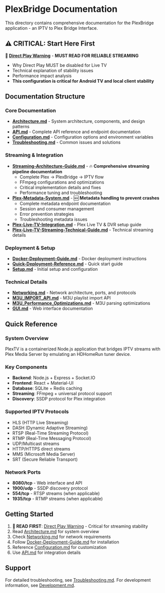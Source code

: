 # PlexBridge Documentation

This directory contains comprehensive documentation for the PlexBridge application - an IPTV to Plex Bridge Interface.

## ⚠️ CRITICAL: Start Here First

**🚨 [Direct Play Warning](Direct-Play-Warning.md)** - **MUST READ FOR RELIABLE STREAMING**
- Why Direct Play MUST be disabled for Live TV
- Technical explanation of stability issues
- Performance impact analysis
- **This configuration is critical for Android TV and local client stability**

## Documentation Structure

### Core Documentation
- **[Architecture.md](Architecture.md)** - System architecture, components, and design patterns
- **[API.md](API.md)** - Complete API reference and endpoint documentation
- **[Configuration.md](Configuration.md)** - Configuration options and environment variables
- **[Troubleshooting.md](Troubleshooting.md)** - Common issues and solutions

### Streaming & Integration
- **[Streaming-Architecture-Guide.md](Streaming-Architecture-Guide.md)** - 🔥 **Comprehensive streaming pipeline documentation**
  - Complete Plex → PlexBridge → IPTV flow
  - FFmpeg configurations and optimizations
  - Critical implementation details and fixes
  - Performance tuning and troubleshooting
- **[Plex-Metadata-System.md](Plex-Metadata-System.md)** - 🆕 **Metadata handling to prevent crashes**
  - Complete metadata endpoint documentation
  - Session and consumer management
  - Error prevention strategies
  - Troubleshooting metadata issues
- **[Plex-Live-TV-Integration.md](Plex-Live-TV-Integration.md)** - Plex Live TV & DVR setup guide
- **[Plex-Live-TV-Streaming-Technical-Guide.md](Plex-Live-TV-Streaming-Technical-Guide.md)** - Technical streaming details

### Deployment & Setup
- **[Docker-Deployment-Guide.md](Docker-Deployment-Guide.md)** - Docker deployment instructions
- **[Quick-Deployment-Reference.md](Quick-Deployment-Reference.md)** - Quick start guide
- **[Setup.md](Setup.md)** - Initial setup and configuration

### Technical Details
- **[Networking.md](Networking.md)** - Network architecture, ports, and protocols
- **[M3U_IMPORT_API.md](M3U_IMPORT_API.md)** - M3U playlist import API
- **[M3U_Performance_Optimizations.md](M3U_Performance_Optimizations.md)** - M3U parsing optimizations
- **[GUI.md](GUI.md)** - Web interface documentation

## Quick Reference

### System Overview
PlexTV is a containerized Node.js application that bridges IPTV streams with Plex Media Server by emulating an HDHomeRun tuner device.

### Key Components
- **Backend**: Node.js + Express + Socket.IO
- **Frontend**: React + Material-UI
- **Database**: SQLite + Redis caching
- **Streaming**: FFmpeg + universal protocol support
- **Discovery**: SSDP protocol for Plex integration

### Supported IPTV Protocols
- HLS (HTTP Live Streaming)
- DASH (Dynamic Adaptive Streaming)
- RTSP (Real-Time Streaming Protocol)
- RTMP (Real-Time Messaging Protocol)
- UDP/Multicast streams
- HTTP/HTTPS direct streams
- MMS (Microsoft Media Server)
- SRT (Secure Reliable Transport)

### Network Ports
- **8080/tcp** - Web interface and API
- **1900/udp** - SSDP discovery protocol
- **554/tcp** - RTSP streams (when applicable)
- **1935/tcp** - RTMP streams (when applicable)

## Getting Started

1. **🚨 READ FIRST**: [Direct Play Warning](Direct-Play-Warning.md) - Critical for streaming stability
2. Read [Architecture.md](Architecture.md) for system overview
3. Check [Networking.md](Networking.md) for network requirements
4. Follow [Docker-Deployment-Guide.md](Docker-Deployment-Guide.md) for installation
5. Reference [Configuration.md](Configuration.md) for customization
6. Use [API.md](API.md) for integration details

## Support

For detailed troubleshooting, see [Troubleshooting.md](Troubleshooting.md).
For development information, see [Development.md](Development.md).
